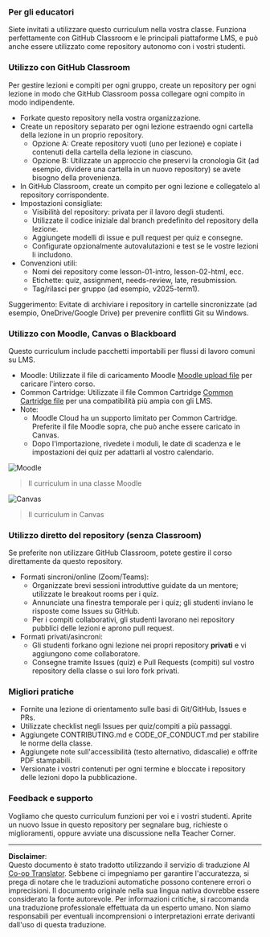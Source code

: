 <!--
CO_OP_TRANSLATOR_METADATA:
{
  "original_hash": "71009af209f81cc01a1f2d324200375f",
  "translation_date": "2025-10-03T09:35:25+00:00",
  "source_file": "for-teachers.md",
  "language_code": "it"
}
-->
### Per gli educatori

Siete invitati a utilizzare questo curriculum nella vostra classe. Funziona perfettamente con GitHub Classroom e le principali piattaforme LMS, e può anche essere utilizzato come repository autonomo con i vostri studenti.

### Utilizzo con GitHub Classroom

Per gestire lezioni e compiti per ogni gruppo, create un repository per ogni lezione in modo che GitHub Classroom possa collegare ogni compito in modo indipendente.

- Forkate questo repository nella vostra organizzazione.
- Create un repository separato per ogni lezione estraendo ogni cartella della lezione in un proprio repository.
  - Opzione A: Create repository vuoti (uno per lezione) e copiate i contenuti della cartella della lezione in ciascuno.
  - Opzione B: Utilizzate un approccio che preservi la cronologia Git (ad esempio, dividere una cartella in un nuovo repository) se avete bisogno della provenienza.
- In GitHub Classroom, create un compito per ogni lezione e collegatelo al repository corrispondente.
- Impostazioni consigliate:
  - Visibilità del repository: privata per il lavoro degli studenti.
  - Utilizzate il codice iniziale dal branch predefinito del repository della lezione.
  - Aggiungete modelli di issue e pull request per quiz e consegne.
  - Configurate opzionalmente autovalutazioni e test se le vostre lezioni li includono.
- Convenzioni utili:
  - Nomi dei repository come lesson-01-intro, lesson-02-html, ecc.
  - Etichette: quiz, assignment, needs-review, late, resubmission.
  - Tag/rilasci per gruppo (ad esempio, v2025-term1).

Suggerimento: Evitate di archiviare i repository in cartelle sincronizzate (ad esempio, OneDrive/Google Drive) per prevenire conflitti Git su Windows.

### Utilizzo con Moodle, Canvas o Blackboard

Questo curriculum include pacchetti importabili per flussi di lavoro comuni su LMS.

- Moodle: Utilizzate il file di caricamento Moodle [Moodle upload file](../../../../../../../teaching-files/webdev-moodle.mbz) per caricare l'intero corso.
- Common Cartridge: Utilizzate il file Common Cartridge [Common Cartridge file](../../../../../../../teaching-files/webdev-common-cartridge.imscc) per una compatibilità più ampia con gli LMS.
- Note:
  - Moodle Cloud ha un supporto limitato per Common Cartridge. Preferite il file Moodle sopra, che può anche essere caricato in Canvas.
  - Dopo l'importazione, rivedete i moduli, le date di scadenza e le impostazioni dei quiz per adattarli al vostro calendario.

![Moodle](../../translated_images/moodle.94eb93d714a50cb2c97435b408017dee224348b61bc86203ffd43a4f4e57b95f.it.png)
> Il curriculum in una classe Moodle

![Canvas](../../translated_images/canvas.fbd605ff8e5b8aff567d398528ce113db304446b90b9cad55c654de3fdfcda34.it.png)
> Il curriculum in Canvas

### Utilizzo diretto del repository (senza Classroom)

Se preferite non utilizzare GitHub Classroom, potete gestire il corso direttamente da questo repository.

- Formati sincroni/online (Zoom/Teams):
  - Organizzate brevi sessioni introduttive guidate da un mentore; utilizzate le breakout rooms per i quiz.
  - Annunciate una finestra temporale per i quiz; gli studenti inviano le risposte come Issues su GitHub.
  - Per i compiti collaborativi, gli studenti lavorano nei repository pubblici delle lezioni e aprono pull request.
- Formati privati/asincroni:
  - Gli studenti forkano ogni lezione nei propri repository **privati** e vi aggiungono come collaboratore.
  - Consegne tramite Issues (quiz) e Pull Requests (compiti) sul vostro repository della classe o sui loro fork privati.

### Migliori pratiche

- Fornite una lezione di orientamento sulle basi di Git/GitHub, Issues e PRs.
- Utilizzate checklist negli Issues per quiz/compiti a più passaggi.
- Aggiungete CONTRIBUTING.md e CODE_OF_CONDUCT.md per stabilire le norme della classe.
- Aggiungete note sull'accessibilità (testo alternativo, didascalie) e offrite PDF stampabili.
- Versionate i vostri contenuti per ogni termine e bloccate i repository delle lezioni dopo la pubblicazione.

### Feedback e supporto

Vogliamo che questo curriculum funzioni per voi e i vostri studenti. Aprite un nuovo Issue in questo repository per segnalare bug, richieste o miglioramenti, oppure avviate una discussione nella Teacher Corner.

---

**Disclaimer**:  
Questo documento è stato tradotto utilizzando il servizio di traduzione AI [Co-op Translator](https://github.com/Azure/co-op-translator). Sebbene ci impegniamo per garantire l'accuratezza, si prega di notare che le traduzioni automatiche possono contenere errori o imprecisioni. Il documento originale nella sua lingua nativa dovrebbe essere considerato la fonte autorevole. Per informazioni critiche, si raccomanda una traduzione professionale effettuata da un esperto umano. Non siamo responsabili per eventuali incomprensioni o interpretazioni errate derivanti dall'uso di questa traduzione.